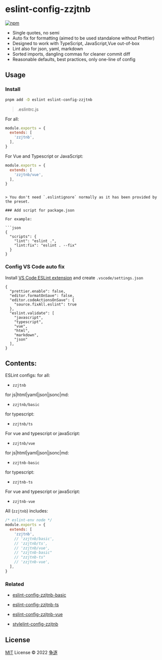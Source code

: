 # eslint-config-zzjtnb

[![npm](https://img.shields.io/npm/v/eslint-config-zzjtnb?color=a1b858&label=)](https://npmjs.com/package/eslint-config-zzjtnb)

- Single quotes, no semi
- Auto fix for formatting (aimed to be used standalone without Prettier)
- Designed to work with TypeScript, JavaScript,Vue out-of-box
- Lint also for json, yaml, markdown
- Sorted imports, dangling commas for cleaner commit diff
- Reasonable defaults, best practices, only one-line of config

## Usage

### Install

```bash
pnpm add -D eslint eslint-config-zzjtnb
```

>.eslintrc.js

For all:

```js
module.exports = {
  extends: [
    'zzjtnb',
  ],
}
```

For Vue and Typescript or JavaScript:

```js
module.exports = {
  extends: [
    'zzjtnb/vue',
  ],
}
```
```

> You don't need `.eslintignore` normally as it has been provided by the preset.

### Add script for package.json

For example:

```json
{
  "scripts": {
    "lint": "eslint .",
    "lint:fix": "eslint . --fix"
  }
}
```

### Config VS Code auto fix

Install [VS Code ESLint extension](https://marketplace.visualstudio.com/items?itemName=dbaeumer.vscode-eslint) and create `.vscode/settings.json`

```jsonc
{
  "prettier.enable": false,
  "editor.formatOnSave": false,
  "editor.codeActionsOnSave": {
    "source.fixAll.eslint": true
  },
  "eslint.validate": [
    "javascript",
    "typescript",
    "vue",
    "html",
    "markdown",
    "json"
  ],
}
```

## Contents:

ESLint configs:
for all:
- `zzjtnb`

for js|html|yaml|json|jsonc|md:
- `zzjtnb/basic`

for typescript:
- `zzjtnb/ts`

For vue and typescript or javaScript:
- `zzjtnb/vue`


for js|html|yaml|json|jsonc|md:
- `zzjtnb-basic`

for typescript:
- `zzjtnb-ts`

For vue and typescript or javaScript:
- `zzjtnb-vue`



All (`zzjtnb`) includes:

```js
/* eslint-env node */
module.exports = {
  extends: [
    'zzjtnb',
    // 'zzjtnb/basic',
    // 'zzjtnb/ts',
    // 'zzjtnb/vue',
    // "zzjtnb-basic"
    // "zzjtnb-ts"
    // 'zzjtnb-vue',
  ],
}
```

### Related

- [eslint-config-zzjtnb-basic](https://www.npmjs.com/package/eslint-config-zzjtnb-basic)
- [eslint-config-zzjtnb-ts](https://www.npmjs.com/package/eslint-config-zzjtnb-ts)
- [eslint-config-zzjtnb-vue](https://www.npmjs.com/package/eslint-config-zzjtnb-vue)

- [stylelint-config-zzjtnb](https://www.npmjs.com/package/stylelint-config-zzjtnb)

## License

[MIT](./LICENSE) License &copy; 2022 [争逐](https://zzjtnb.com)
